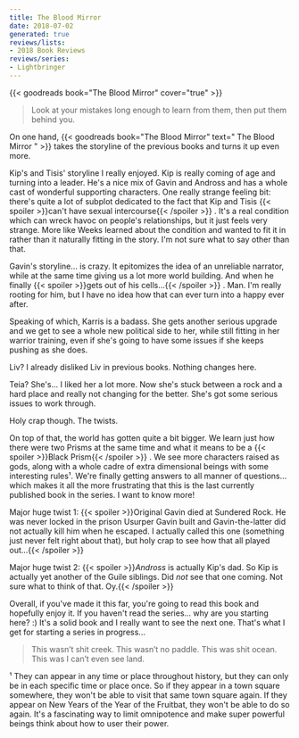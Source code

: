 ```yaml
---
title: The Blood Mirror
date: 2018-07-02
generated: true
reviews/lists:
- 2018 Book Reviews
reviews/series:
- Lightbringer
---
```

{{< goodreads book="The Blood Mirror" cover="true" >}}

> Look at your mistakes long enough to learn from them, then put them behind you.

On one hand, {{< goodreads book="The Blood Mirror" text=" The Blood Mirror " >}} takes the storyline of the previous books and turns it up even more.  

<!--more-->

Kip's and Tisis' storyline I really enjoyed. Kip is really coming of age and turning into a leader. He's a nice mix of Gavin and Andross and has a whole cast of wonderful supporting characters. One really strange feeling bit: there's quite a lot of subplot dedicated to the fact that Kip and Tisis  {{< spoiler >}}can't have sexual intercourse{{< /spoiler >}}  . It's a real condition which can wreck havoc on people's relationships, but it just feels very strange. More like Weeks learned about the condition and wanted to fit it in rather than it naturally fitting in the story. I'm not sure what to say other than that.  

Gavin's storyline... is crazy. It epitomizes the idea of an unreliable narrator, while at the same time giving us a lot more world building. And when he finally  {{< spoiler >}}gets out of his cells...{{< /spoiler >}}  . Man. I'm really rooting for him, but I have no idea how that can ever turn into a happy ever after.  

Speaking of which, Karris is a badass. She gets another serious upgrade and we get to see a whole new political side to her, while still fitting in her warrior training, even if she's going to have some issues if she keeps pushing as she does.  

Liv? I already disliked Liv in previous books. Nothing changes here.  

Teia? She's... I liked her a lot more. Now she's stuck between a rock and a hard place and really not changing for the better. She's got some serious issues to work through.  

Holy crap though. The twists.  

On top of that, the world has gotten quite a bit bigger. We learn just how there were two Prisms at the same time and what it means to be a  {{< spoiler >}}Black Prism{{< /spoiler >}}  . We see more characters raised as gods, along with a whole cadre of extra dimensional beings with some interesting rules¹. We're finally getting answers to all manner of questions... which makes it all the more frustrating that this is the last currently published book in the series. I want to know more!  

Major huge twist 1:  {{< spoiler >}}Original Gavin died at Sundered Rock. He was never locked in the prison Usurper Gavin built and Gavin-the-latter did not actually kill him when he escaped. I actually called this one (something just never felt right about that), but holy crap to see how that all played out...{{< /spoiler >}}  

Major huge twist 2:  {{< spoiler >}}_Andross_ is actually Kip's dad. So Kip is actually yet another of the Guile siblings. Did _not_ see that one coming. Not sure what to think of that. Oy.{{< /spoiler >}}  

Overall, if you've made it this far, you're going to read this book and hopefully enjoy it. If you haven't read the series... why are you starting here? :) It's a solid book and I really want to see the next one. That's what I get for starting a series in progress...  

> This wasn’t shit creek. This wasn’t no paddle. This was shit ocean. This was I can’t even see land.

¹ They can appear in any time or place throughout history, but they can only be in each specific time or place once. So if they appear in a town square somewhere, they won't be able to visit that same town square again. If they appear on New Years of the Year of the Fruitbat, they won't be able to do so again. It's a fascinating way to limit omnipotence and make super powerful beings think about how to user their power.


